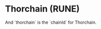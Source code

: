 # Thorchain (RUNE)

<!--@include: ./_xfi.md{,12}--> And `thorchain` is the `chainId` for Thorchain.

<div ref="refDetectWallet"/>

<!--@include: ./_xfi.md{14,}-->

<script setup>
import { createElement } from 'react'
import { createRoot } from 'react-dom/client'
import { ref, onMounted } from 'vue'

import DetectWallet from '../components/DetectWallet.jsx'

const refDetectWallet = ref()
const refConnectWallet = ref()
onMounted(() => {
  const rootDetectWallet = createRoot(refDetectWallet.value)
  rootDetectWallet.render(createElement(DetectWallet, {
    chainId: 'thorchain',
  }, null))
})
</script>
